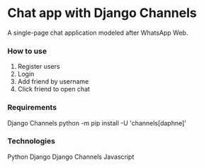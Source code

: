 # Chat app with Django Channels
A single-page chat application modeled after WhatsApp Web. 

### How to use
1. Register users
2. Login
3. Add friend by username
4. Click friend to open chat

### Requirements
Django Channels
python -m pip install -U 'channels[daphne]'

### Technologies
Python Django
Django Channels
Javascript
